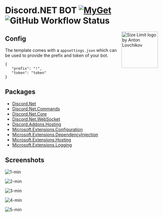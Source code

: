 # Discord.NET BOT  [![MyGet](https://img.shields.io/myget/discord-net/v/Discord.Net.svg)](https://www.myget.org/feed/Packages/discord-net)  ![GitHub Workflow Status](https://img.shields.io/github/workflow/status/directoire/Discord.NET-Template/CodeQL)

<img src="https://i.imgur.com/yg3BYh4.png" align="right"
     alt="Size Limit logo by Anton Lovchikov" width="120" height="120">

## Config

The template comes with a `appsettings.json` which can be used to provide the prefix and token of your bot.


```
{
   "prefix": "!",
   "token": "token"
}
```

## Packages

* [Discord.Net](https://www.nuget.org/packages/Discord.Net/)
* [Discord.Net.Commands](https://www.nuget.org/packages/Discord.Net.Commands/)
* [Discord.Net.Core](https://www.nuget.org/packages/Discord.Net.Core/)
* [Discord.Net.WebSocket](https://www.nuget.org/packages/Discord.Net.WebSocket/)
* [Discord.Addons.Hosting](https://www.nuget.org/packages/Discord.Addons.Hosting/)
* [Microsoft.Extensions.Configuration](https://www.nuget.org/packages/Microsoft.Extensions.Configuration/)
* [Microsoft.Extensions.DependencyInjection](https://www.nuget.org/packages/Microsoft.Extensions.DependencyInjection/)
* [Microsoft.Extensions.Hosting](https://www.nuget.org/packages/Microsoft.Extensions.Hosting/)
* [Microsoft.Extensions.Logging](https://www.nuget.org/packages/Microsoft.Extensions.Logging/)


## Screenshots

![1-min](https://user-images.githubusercontent.com/57047418/121925943-18a7ff80-cd46-11eb-94dc-df598dce9d93.JPG)

![2-min](https://user-images.githubusercontent.com/57047418/121925959-1e054a00-cd46-11eb-838d-271a4efa59dc.JPG)

![3-min](https://user-images.githubusercontent.com/57047418/121926002-278eb200-cd46-11eb-8da6-32a78b2137e5.JPG)

![4-min](https://user-images.githubusercontent.com/57047418/121926041-337a7400-cd46-11eb-815c-b21670c1e3c9.JPG)

![5-min](https://user-images.githubusercontent.com/57047418/121926060-3a08eb80-cd46-11eb-8f23-f0c8a6f6c2b8.JPG)


